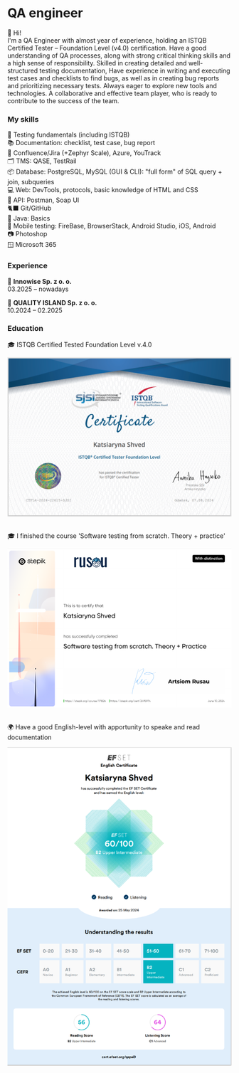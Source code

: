# QA engineer
<p>👋 Hi! 
<br> I'm a QA Engineer with almost year of experience, holding an ISTQB Certified Tester – Foundation Level (v4.0) certification. Have a good understanding of QA processes, along with strong critical thinking skills and a high sense of responsibility. Skilled in creating detailed and well-structured testing documentation,  Have experience in writing and executing test cases and checklists to find bugs, as well as in creating bug reports and prioritizing necessary tests. Always eager to explore new tools and technologies. A collaborative and effective team player, who is ready to contribute to the success of the team. </p>

### My skills 
<p> 📖 Testing fundamentals (including ISTQB)
<br>📚 Documentation: checklist, test case, bug report
<br>🐞 Confluence/Jira (+Zephyr Scale), Azure, YouTrack
<br>🗂️ TMS: QASE, TestRail
<br>📦 Database: PostgreSQL, MySQL (GUI & CLI): "full form" of SQL query + join, subqueries	
<br>💻 Web: DevTools, protocols, basic knowledge of HTML and CSS
<br>🔗 API: Postman, Soap UI
<br>🐈‍⬛ Git/GitHub
<br>🍵 Java: Basics
<br>📱 Mobile testing: FireBase, BrowserStack, Android Studio, iOS, Android 
<br>📷 Photoshop
<br>🪟 Microsoft 365 </p>


### Experience
<p>💼 <b>Innowise Sp. z o. o.</b>
<br>03.2025 – nowadays </p>
<p>💼 <b>QUALITY ISLAND Sp. z o. o.</b>
<br>10.2024 – 02.2025</p>


### Education
<p>🎓 ISTQB Certified Tested Foundation Level v.4.0</p>
<div align="center"><img  src="CTFL4-2024-22615-SJSI_EN_Katsiaryna_Shved.png"  /></div><br>
<p>🎓 I finished the course 'Software testing from scratch. Theory + practice'</p>
<div align="center"><img  src="Certificate_Rusau_distinction.png"  /></div><br>
<p>🌍 Have a good English-level with apportunity to speake and read documentation</p>
<div align="center"><img  src="Certification_EFSET.png"  /></div>


<!-- My CV

<div align="center">
  <img  src=""  />
</div> -->
